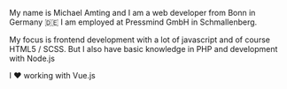 My name is Michael Amting and I am a web developer from Bonn in Germany 🇩🇪 I am employed at Pressmind GmbH in Schmallenberg.

My focus is frontend development with a lot of javascript and of course HTML5 / SCSS. But I also have basic knowledge in PHP and development with Node.js

I ❤️ working with Vue.js
